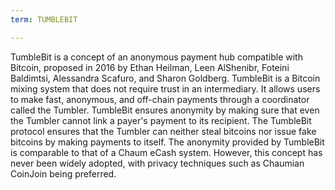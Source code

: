 ```yaml
---
term: TUMBLEBIT

---
```

TumbleBit is a concept of an anonymous payment hub compatible with Bitcoin, proposed in 2016 by Ethan Heilman, Leen AlShenibr, Foteini Baldimtsi, Alessandra Scafuro, and Sharon Goldberg. TumbleBit is a Bitcoin mixing system that does not require trust in an intermediary. It allows users to make fast, anonymous, and off-chain payments through a coordinator called the Tumbler. TumbleBit ensures anonymity by making sure that even the Tumbler cannot link a payer's payment to its recipient. The TumbleBit protocol ensures that the Tumbler can neither steal bitcoins nor issue fake bitcoins by making payments to itself. The anonymity provided by TumbleBit is comparable to that of a Chaum eCash system. However, this concept has never been widely adopted, with privacy techniques such as Chaumian CoinJoin being preferred.